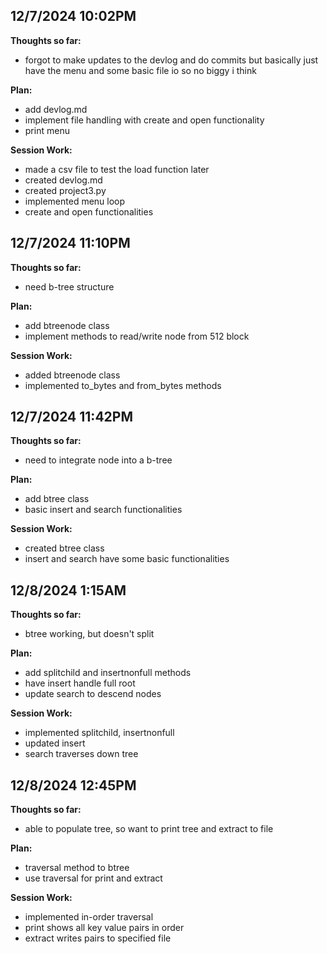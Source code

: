 ## 12/7/2024 10:02PM
**Thoughts so far:**
- forgot to make updates to the devlog and do commits but basically just have the menu and some basic file io so no biggy i think

**Plan:**
- add devlog.md
- implement file handling with create and open functionality
- print menu

**Session Work:**
- made a csv file to test the load function later
- created devlog.md
- created project3.py
- implemented menu loop
- create and open functionalities

## 12/7/2024 11:10PM
**Thoughts so far:**
- need b-tree structure

**Plan:**
- add btreenode class
- implement methods to read/write node from 512 block

**Session Work:**
- added btreenode class
- implemented to_bytes and from_bytes methods

## 12/7/2024 11:42PM
**Thoughts so far:**
- need to integrate node into a b-tree

**Plan:**
- add btree class
- basic insert and search functionalities

**Session Work:**
- created btree class
- insert and search have some basic functionalities

## 12/8/2024 1:15AM
**Thoughts so far:**
- btree working, but doesn't split

**Plan:**
- add splitchild and insertnonfull methods
- have insert handle full root
- update search to descend nodes

**Session Work:**
- implemented splitchild, insertnonfull
- updated insert
- search traverses down tree

## 12/8/2024 12:45PM
**Thoughts so far:**
- able to populate tree, so want to print tree and extract to file

**Plan:**
- traversal method to btree
- use traversal for print and extract

**Session Work:**
- implemented in-order traversal
- print shows all key value pairs in order
- extract writes pairs to specified file
